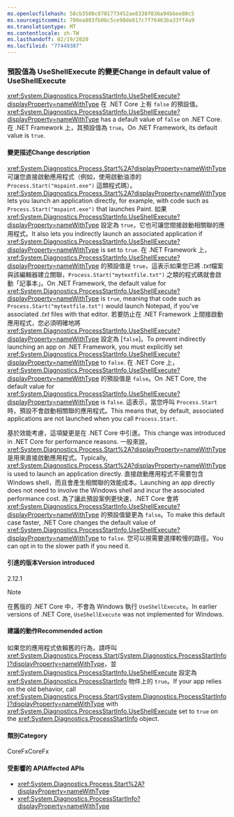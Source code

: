 ```yaml
---
ms.openlocfilehash: 58cb3580c8701773452ae8338f036a94bbee80c5
ms.sourcegitcommit: 700ea803fb06c5ce98de017c7f76463ba33ff4a9
ms.translationtype: MT
ms.contentlocale: zh-TW
ms.lasthandoff: 02/19/2020
ms.locfileid: "77449387"
---
```

### <a name="change-in-default-value-of-useshellexecute"></a><span data-ttu-id="399a3-101">預設值為 UseShellExecute 的變更</span><span class="sxs-lookup"><span data-stu-id="399a3-101">Change in default value of UseShellExecute</span></span>

<span data-ttu-id="399a3-102"><xref:System.Diagnostics.ProcessStartInfo.UseShellExecute?displayProperty=nameWithType> 在 .NET Core 上有 `false` 的預設值。</span><span class="sxs-lookup"><span data-stu-id="399a3-102"><xref:System.Diagnostics.ProcessStartInfo.UseShellExecute?displayProperty=nameWithType> has a default value of `false` on .NET Core.</span></span> <span data-ttu-id="399a3-103">在 .NET Framework 上，其預設值為 `true`。</span><span class="sxs-lookup"><span data-stu-id="399a3-103">On .NET Framework, its default value is `true`.</span></span>

#### <a name="change-description"></a><span data-ttu-id="399a3-104">變更描述</span><span class="sxs-lookup"><span data-stu-id="399a3-104">Change description</span></span>

<span data-ttu-id="399a3-105"><xref:System.Diagnostics.Process.Start%2A?displayProperty=nameWithType> 可讓您直接啟動應用程式（例如，使用啟動油漆的 `Process.Start("mspaint.exe")` 這類程式碼）。</span><span class="sxs-lookup"><span data-stu-id="399a3-105"><xref:System.Diagnostics.Process.Start%2A?displayProperty=nameWithType> lets you launch an application directly, for example, with code such as `Process.Start("mspaint.exe")` that launches Paint.</span></span> <span data-ttu-id="399a3-106">如果 <xref:System.Diagnostics.ProcessStartInfo.UseShellExecute?displayProperty=nameWithType> 設定為 `true`，它也可讓您間接啟動相關聯的應用程式。</span><span class="sxs-lookup"><span data-stu-id="399a3-106">It also lets you indirectly launch an associated application if <xref:System.Diagnostics.ProcessStartInfo.UseShellExecute?displayProperty=nameWithType> is set to `true`.</span></span> <span data-ttu-id="399a3-107">在 .NET Framework 上，<xref:System.Diagnostics.ProcessStartInfo.UseShellExecute?displayProperty=nameWithType> 的預設值是 `true`，這表示如果您已將 *.txt*檔案與該編輯器建立關聯，`Process.Start("mytextfile.txt")` 之類的程式碼就會啟動「記事本」。</span><span class="sxs-lookup"><span data-stu-id="399a3-107">On .NET Framework, the default value for <xref:System.Diagnostics.ProcessStartInfo.UseShellExecute?displayProperty=nameWithType> is `true`, meaning that code such as `Process.Start("mytextfile.txt")` would launch Notepad, if you've associated *.txt* files with that editor.</span></span> <span data-ttu-id="399a3-108">若要防止在 .NET Framework 上間接啟動應用程式，您必須明確地將 <xref:System.Diagnostics.ProcessStartInfo.UseShellExecute?displayProperty=nameWithType> 設定為 [`false`]。</span><span class="sxs-lookup"><span data-stu-id="399a3-108">To prevent indirectly launching an app on .NET Framework, you must explicitly set <xref:System.Diagnostics.ProcessStartInfo.UseShellExecute?displayProperty=nameWithType> to `false`.</span></span> <span data-ttu-id="399a3-109">在 .NET Core 上，<xref:System.Diagnostics.ProcessStartInfo.UseShellExecute?displayProperty=nameWithType> 的預設值是 `false`。</span><span class="sxs-lookup"><span data-stu-id="399a3-109">On .NET Core, the default value for <xref:System.Diagnostics.ProcessStartInfo.UseShellExecute?displayProperty=nameWithType> is `false`.</span></span> <span data-ttu-id="399a3-110">這表示，當您呼叫 `Process.Start`時，預設不會啟動相關聯的應用程式。</span><span class="sxs-lookup"><span data-stu-id="399a3-110">This means that, by default, associated applications are not launched when you call `Process.Start`.</span></span>

<span data-ttu-id="399a3-111">基於效能考慮，這項變更是在 .NET Core 中引進。</span><span class="sxs-lookup"><span data-stu-id="399a3-111">This change was introduced in .NET Core for performance reasons.</span></span> <span data-ttu-id="399a3-112">一般來說，<xref:System.Diagnostics.Process.Start%2A?displayProperty=nameWithType> 是用來直接啟動應用程式。</span><span class="sxs-lookup"><span data-stu-id="399a3-112">Typically, <xref:System.Diagnostics.Process.Start%2A?displayProperty=nameWithType> is used to launch an application directly.</span></span> <span data-ttu-id="399a3-113">直接啟動應用程式不需要包含 Windows shell，而且會產生相關聯的效能成本。</span><span class="sxs-lookup"><span data-stu-id="399a3-113">Launching an app directly does not need to involve the Windows shell and incur the associated performance cost.</span></span> <span data-ttu-id="399a3-114">為了讓此預設案例更快速，.NET Core 會將 <xref:System.Diagnostics.ProcessStartInfo.UseShellExecute?displayProperty=nameWithType> 的預設值變更為 `false`。</span><span class="sxs-lookup"><span data-stu-id="399a3-114">To make this default case faster, .NET Core changes the default value of <xref:System.Diagnostics.ProcessStartInfo.UseShellExecute?displayProperty=nameWithType> to `false`.</span></span> <span data-ttu-id="399a3-115">您可以視需要選擇較慢的路徑。</span><span class="sxs-lookup"><span data-stu-id="399a3-115">You can opt in to the slower path if you need it.</span></span>

#### <a name="version-introduced"></a><span data-ttu-id="399a3-116">引進的版本</span><span class="sxs-lookup"><span data-stu-id="399a3-116">Version introduced</span></span>

<span data-ttu-id="399a3-117">2.1</span><span class="sxs-lookup"><span data-stu-id="399a3-117">2.1</span></span>

> [!NOTE]
> <span data-ttu-id="399a3-118">在舊版的 .NET Core 中，不會為 Windows 執行 `UseShellExecute`。</span><span class="sxs-lookup"><span data-stu-id="399a3-118">In earlier versions of .NET Core, `UseShellExecute` was not implemented for Windows.</span></span>

#### <a name="recommended-action"></a><span data-ttu-id="399a3-119">建議的動作</span><span class="sxs-lookup"><span data-stu-id="399a3-119">Recommended action</span></span>

<span data-ttu-id="399a3-120">如果您的應用程式依賴舊的行為，請呼叫 <xref:System.Diagnostics.Process.Start(System.Diagnostics.ProcessStartInfo)?displayProperty=nameWithType>，並 <xref:System.Diagnostics.ProcessStartInfo.UseShellExecute> 設定為 <xref:System.Diagnostics.ProcessStartInfo> 物件上的 `true`。</span><span class="sxs-lookup"><span data-stu-id="399a3-120">If your app relies on the old behavior, call <xref:System.Diagnostics.Process.Start(System.Diagnostics.ProcessStartInfo)?displayProperty=nameWithType> with <xref:System.Diagnostics.ProcessStartInfo.UseShellExecute> set to `true` on the <xref:System.Diagnostics.ProcessStartInfo> object.</span></span>

#### <a name="category"></a><span data-ttu-id="399a3-121">類別</span><span class="sxs-lookup"><span data-stu-id="399a3-121">Category</span></span>

<span data-ttu-id="399a3-122">CoreFx</span><span class="sxs-lookup"><span data-stu-id="399a3-122">CoreFx</span></span>

#### <a name="affected-apis"></a><span data-ttu-id="399a3-123">受影響的 API</span><span class="sxs-lookup"><span data-stu-id="399a3-123">Affected APIs</span></span>

- <xref:System.Diagnostics.Process.Start%2A?displayProperty=nameWithType>
- <xref:System.Diagnostics.ProcessStartInfo?displayProperty=nameWithType>

<!--

#### Affected APIs

- `Overload:System.Diagnostics.Process.Start`
- `M:System.Diagnostics.ProcessStartInfo`

-->
